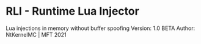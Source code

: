 # RLI - Runtime Lua Injector
Lua injections in memory without buffer spoofing
Version: 1.0 BETA
Author: NtKernelMC | MFT 2021
